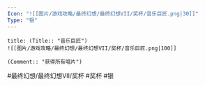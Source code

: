 ```yaml
---
Icon: "![[图片/游戏攻略/最终幻想/最终幻想VII/奖杯/音乐巨匠.png|30]]"
Type: "银"
---
```

```ad-common-silver-trophy
title: (Title:: "音乐巨匠")
![[图片/游戏攻略/最终幻想/最终幻想VII/奖杯/音乐巨匠.png|100]]

(Comment:: "获得所有唱片")
```

#最终幻想/最终幻想VII/奖杯 #奖杯 #银
